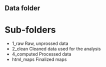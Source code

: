 ## Data folder

# Sub-folders

 * 1_raw
Raw, unprossed data
 * 2_clean
Cleaned data used for the analysis
 * 4_computed
Processed data
 * html_maps
Finalized maps
